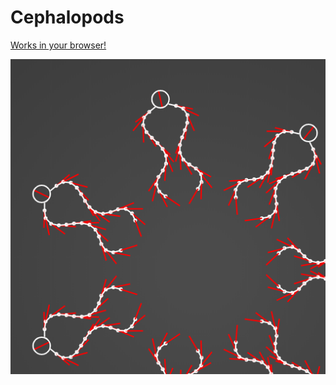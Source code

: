 # Cephalopods
[Works in your browser!](https://jobtalle.com/SketchSquids/)

![alt text](preview.png "Cephalopods")